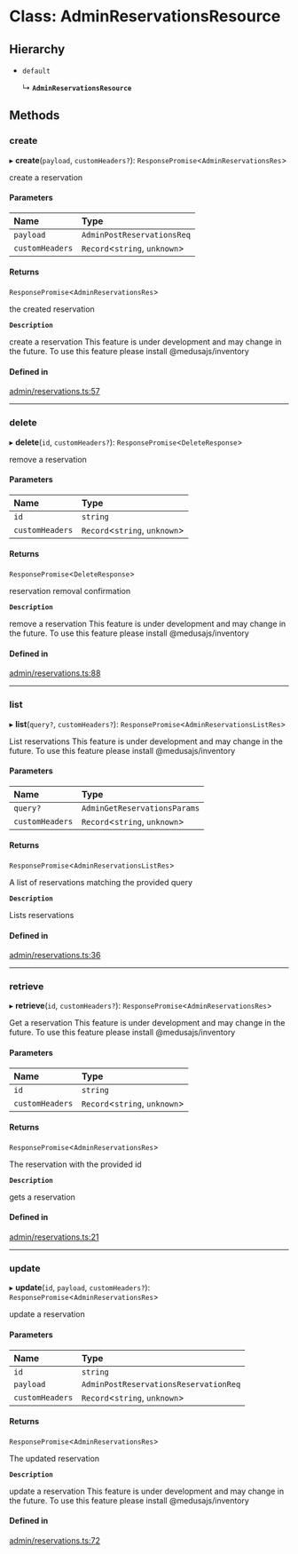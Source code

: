 # Class: AdminReservationsResource

## Hierarchy

- `default`

  ↳ **`AdminReservationsResource`**

## Methods

### create

▸ **create**(`payload`, `customHeaders?`): `ResponsePromise`<`AdminReservationsRes`\>

create a reservation

#### Parameters

| Name | Type |
| :------ | :------ |
| `payload` | `AdminPostReservationsReq` |
| `customHeaders` | `Record`<`string`, `unknown`\> |

#### Returns

`ResponsePromise`<`AdminReservationsRes`\>

the created reservation

**`Description`**

create a reservation
 This feature is under development and may change in the future.
To use this feature please install @medusajs/inventory

#### Defined in

[admin/reservations.ts:57](https://github.com/medusajs/medusa/blob/418ff2a33/packages/medusa-js/src/resources/admin/reservations.ts#L57)

___

### delete

▸ **delete**(`id`, `customHeaders?`): `ResponsePromise`<`DeleteResponse`\>

remove a reservation

#### Parameters

| Name | Type |
| :------ | :------ |
| `id` | `string` |
| `customHeaders` | `Record`<`string`, `unknown`\> |

#### Returns

`ResponsePromise`<`DeleteResponse`\>

reservation removal confirmation

**`Description`**

remove a reservation
 This feature is under development and may change in the future.
To use this feature please install @medusajs/inventory

#### Defined in

[admin/reservations.ts:88](https://github.com/medusajs/medusa/blob/418ff2a33/packages/medusa-js/src/resources/admin/reservations.ts#L88)

___

### list

▸ **list**(`query?`, `customHeaders?`): `ResponsePromise`<`AdminReservationsListRes`\>

List reservations
 This feature is under development and may change in the future.
To use this feature please install @medusajs/inventory

#### Parameters

| Name | Type |
| :------ | :------ |
| `query?` | `AdminGetReservationsParams` |
| `customHeaders` | `Record`<`string`, `unknown`\> |

#### Returns

`ResponsePromise`<`AdminReservationsListRes`\>

A list of reservations matching the provided query

**`Description`**

Lists reservations

#### Defined in

[admin/reservations.ts:36](https://github.com/medusajs/medusa/blob/418ff2a33/packages/medusa-js/src/resources/admin/reservations.ts#L36)

___

### retrieve

▸ **retrieve**(`id`, `customHeaders?`): `ResponsePromise`<`AdminReservationsRes`\>

Get a reservation
 This feature is under development and may change in the future.
To use this feature please install @medusajs/inventory

#### Parameters

| Name | Type |
| :------ | :------ |
| `id` | `string` |
| `customHeaders` | `Record`<`string`, `unknown`\> |

#### Returns

`ResponsePromise`<`AdminReservationsRes`\>

The reservation with the provided id

**`Description`**

gets a reservation

#### Defined in

[admin/reservations.ts:21](https://github.com/medusajs/medusa/blob/418ff2a33/packages/medusa-js/src/resources/admin/reservations.ts#L21)

___

### update

▸ **update**(`id`, `payload`, `customHeaders?`): `ResponsePromise`<`AdminReservationsRes`\>

update a reservation

#### Parameters

| Name | Type |
| :------ | :------ |
| `id` | `string` |
| `payload` | `AdminPostReservationsReservationReq` |
| `customHeaders` | `Record`<`string`, `unknown`\> |

#### Returns

`ResponsePromise`<`AdminReservationsRes`\>

The updated reservation

**`Description`**

update a reservation
 This feature is under development and may change in the future.
To use this feature please install @medusajs/inventory

#### Defined in

[admin/reservations.ts:72](https://github.com/medusajs/medusa/blob/418ff2a33/packages/medusa-js/src/resources/admin/reservations.ts#L72)
